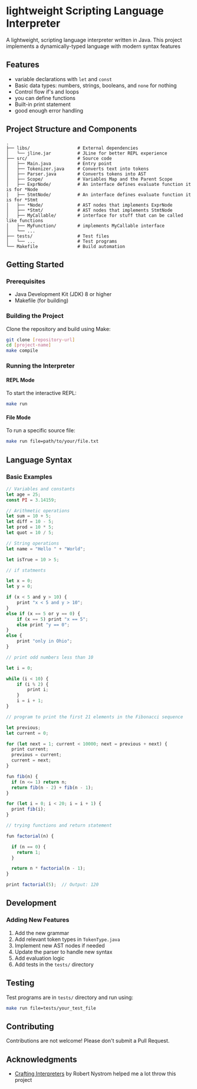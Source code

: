 # lightweight Scripting Language Interpreter
A lightweight, scripting language interpreter written in Java.
This project implements a dynamically-typed language
with modern syntax features

## Features

- variable declarations with `let` and `const`
- Basic data types: numbers, strings, booleans, and `none` for nothing
- Control flow if's and loops
- you can define functions
- Built-in print statement
- good enough error handling

## Project Structure and Components
```
.
├── libs/                  # External dependencies
│   └── jline.jar          # JLine for better REPL experience
├── src/                   # Source code
│   ├── Main.java          # Entry point
│   ├── Tokenizer.java     # Converts text into tokens 
│   ├── Parser.java        # Converts tokens into AST
│   ├── Scope/             # Variables Map and the Parent Scope
│   ├── ExprNode/          # An interface defines evaluate function it is for *Node
│   ├── StmtNode/          # An interface defines evaluate function it is for *Stmt
│   ├── *Node/             # AST nodes that implements ExprNode
│   ├── *Stmt/             # AST nodes that implements StmtNode
│   ├── MyCallable/        # interface for stuff that can be called like functions
│   ├── MyFunction/        # implements MyCallable interface
│   └── ...               
├── tests/                 # Test files
│   └── ...                # Test programs
└── Makefile               # Build automation
```

## Getting Started

### Prerequisites
- Java Development Kit (JDK) 8 or higher
- Makefile (for building)

### Building the Project
Clone the repository and build using Make:

```bash
git clone [repository-url]
cd [project-name]
make compile
```

### Running the Interpreter

#### REPL Mode
To start the interactive REPL:
```bash
make run
```

#### File Mode
To run a specific source file:
```bash
make run file=path/to/your/file.txt
```

## Language Syntax

### Basic Examples
```javascript
// Variables and constants
let age = 25;
const PI = 3.14159;

// Arithmetic operations
let sum = 10 + 5;
let diff = 10 - 5;
let prod = 10 * 5;
let quot = 10 / 5;

// String operations
let name = "Hello " + "World";

let isTrue = 10 > 5;

// if statments 

let x = 0;
let y = 0;

if (x < 5 and y > 10) {
    print "x < 5 and y > 10";
}
else if (x == 5 or y == 0) {
    if (x == 5) print "x == 5";
    else print "y == 0";
}
else {
    print "only in Ohio";
}

// print odd numbers less than 10

let i = 0;

while (i < 10) {
    if (i % 2) {
        print i;
    }
    i = i + 1;
}

// program to print the first 21 elements in the Fibonacci sequence

let previous;
let current = 0;

for (let next = 1; current < 10000; next = previous + next) {
  print current;
  previous = current;
  current = next;
}

fun fib(n) {
  if (n <= 1) return n;
  return fib(n - 2) + fib(n - 1);
}

for (let i = 0; i < 20; i = i + 1) {
  print fib(i);
}

// trying functions and return statement

fun factorial(n) {

  if (n == 0) {
    return 1;
  }

  return n * factorial(n - 1);
}

print factorial(5);  // Output: 120

```

## Development

### Adding New Features
1. Add the new grammar
2. Add relevant token types in `TokenType.java`
3. Implement new AST nodes if needed
4. Update the parser to handle new syntax
5. Add evaluation logic
6. Add tests in the `tests/` directory

## Testing
Test programs are in `tests/` directory and run using:
```bash
make run file=tests/your_test_file
```

## Contributing
Contributions are not welcome! Please don't submit a Pull Request.

## Acknowledgments
- [Crafting Interpreters](https://craftinginterpreters.com/) by Robert Nystrom helped me a lot throw this project
